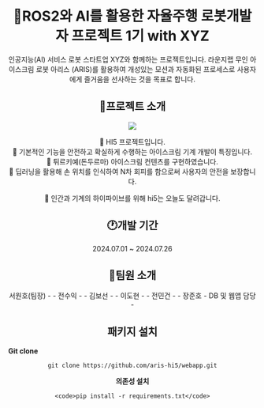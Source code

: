 <div align=center>
  <h1>🍦ROS2와 AI를 활용한 자율주행 로봇개발자 프로젝트 1기 with XYZ</h1>
  인공지능(AI) 서비스 로봇 스타트업 XYZ와 함께하는 프로젝트입니다.
  라운지랩 무인 아이스크림 로봇 아리스 (ARIS)를 활용하여 개성있는 모션과 자동화된 프로세스로 사용자에게 즐거움을 선사하는 것을 목표로 합니다.<br>
  <https://youtu.be/QmEGj73KAvA>
  
  <h2>📃프로젝트 소개</h2>
  <img src="./app/resource/static/images/character_1.png">
  
  👋 HI5 프로젝트입니다.<br>
  👋 기본적인 기능을 안전하고 확실하게 수행하는 아이스크림 기계 개발이 특징입니다.<br>
  👋 튀르키예(돈두르마) 아이스크림 컨텐츠를 구현하였습니다.<br>
  👋 딥러닝을 활용해 손 위치를 인식하여 N차 회피를 함으로써 사용자의 안전을 보장합니다.<br>
  
  👋 인간과 기계의 하이파이브를 위해 hi5는 오늘도 달려갑니다.<br>
  
  <h2>🕐개발 기간</h2>
  2024.07.01 ~ 2024.07.26
  
  <h2>🙍팀원 소개</h2>
  서원호(팀장)
  - 
  - 
  전수익
  - 
  - 
  김보선
  - 
  - 
  이도현
  - 
  - 
  전민건
  - 
  - 
  장준호
  - DB 및 웹앱 담당
  - 
  
  <h2>패키지 설치</h2>

  <div align=left>
    <b style="text-align: left;">Git clone</b>
  </div>
  
  ```
  git clone https://github.com/aris-hi5/webapp.git
  ```
  
  <b>의존성 설치</b>
  ```
  <code>pip install -r requirements.txt</code>
  ```

</div>
